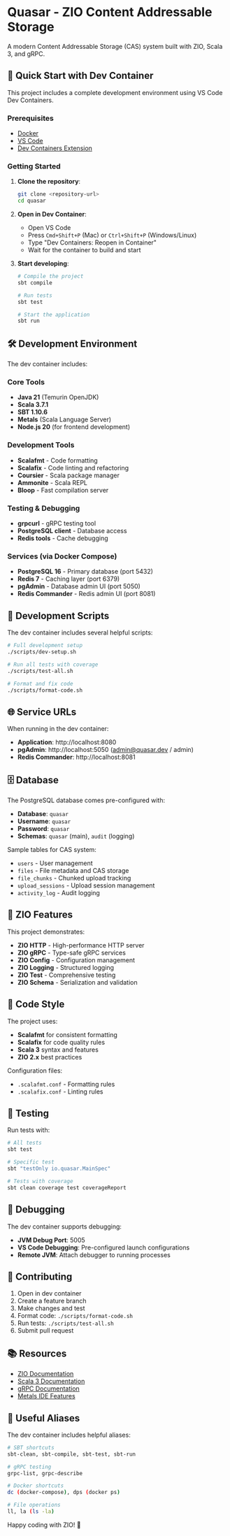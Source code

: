 # Quasar - ZIO Content Addressable Storage

A modern Content Addressable Storage (CAS) system built with ZIO, Scala 3, and gRPC.

## 🚀 Quick Start with Dev Container

This project includes a complete development environment using VS Code Dev Containers.

### Prerequisites

- [Docker](https://www.docker.com/get-started)
- [VS Code](https://code.visualstudio.com/)
- [Dev Containers Extension](https://marketplace.visualstudio.com/items?itemName=ms-vscode-remote.remote-containers)

### Getting Started

1. **Clone the repository**:
   ```bash
   git clone <repository-url>
   cd quasar
   ```

2. **Open in Dev Container**:
   - Open VS Code
   - Press `Cmd+Shift+P` (Mac) or `Ctrl+Shift+P` (Windows/Linux)
   - Type "Dev Containers: Reopen in Container"
   - Wait for the container to build and start

3. **Start developing**:
   ```bash
   # Compile the project
   sbt compile
   
   # Run tests
   sbt test
   
   # Start the application
   sbt run
   ```

## 🛠️ Development Environment

The dev container includes:

### Core Tools
- **Java 21** (Temurin OpenJDK)
- **Scala 3.7.1**
- **SBT 1.10.6**
- **Metals** (Scala Language Server)
- **Node.js 20** (for frontend development)

### Development Tools
- **Scalafmt** - Code formatting
- **Scalafix** - Code linting and refactoring
- **Coursier** - Scala package manager
- **Ammonite** - Scala REPL
- **Bloop** - Fast compilation server

### Testing & Debugging
- **grpcurl** - gRPC testing tool
- **PostgreSQL client** - Database access
- **Redis tools** - Cache debugging

### Services (via Docker Compose)
- **PostgreSQL 16** - Primary database (port 5432)
- **Redis 7** - Caching layer (port 6379)
- **pgAdmin** - Database admin UI (port 5050)
- **Redis Commander** - Redis admin UI (port 8081)


## 🔧 Development Scripts

The dev container includes several helpful scripts:

```bash
# Full development setup
./scripts/dev-setup.sh

# Run all tests with coverage
./scripts/test-all.sh

# Format and fix code
./scripts/format-code.sh
```

## 🌐 Service URLs

When running in the dev container:

- **Application**: http://localhost:8080
- **pgAdmin**: http://localhost:5050 (admin@quasar.dev / admin)
- **Redis Commander**: http://localhost:8081

## 🗄️ Database

The PostgreSQL database comes pre-configured with:

- **Database**: `quasar`
- **Username**: `quasar`
- **Password**: `quasar`
- **Schemas**: `quasar` (main), `audit` (logging)

Sample tables for CAS system:
- `users` - User management
- `files` - File metadata and CAS storage
- `file_chunks` - Chunked upload tracking
- `upload_sessions` - Upload session management
- `activity_log` - Audit logging

## 🚀 ZIO Features

This project demonstrates:

- **ZIO HTTP** - High-performance HTTP server
- **ZIO gRPC** - Type-safe gRPC services
- **ZIO Config** - Configuration management
- **ZIO Logging** - Structured logging
- **ZIO Test** - Comprehensive testing
- **ZIO Schema** - Serialization and validation

## 📝 Code Style

The project uses:

- **Scalafmt** for consistent formatting
- **Scalafix** for code quality rules
- **Scala 3** syntax and features
- **ZIO 2.x** best practices

Configuration files:
- `.scalafmt.conf` - Formatting rules
- `.scalafix.conf` - Linting rules

## 🧪 Testing

Run tests with:

```bash
# All tests
sbt test

# Specific test
sbt "testOnly io.quasar.MainSpec"

# Tests with coverage
sbt clean coverage test coverageReport
```

## 🐛 Debugging

The dev container supports debugging:

- **JVM Debug Port**: 5005
- **VS Code Debugging**: Pre-configured launch configurations
- **Remote JVM**: Attach debugger to running processes

## 🤝 Contributing

1. Open in dev container
2. Create a feature branch
3. Make changes and test
4. Format code: `./scripts/format-code.sh`
5. Run tests: `./scripts/test-all.sh`
6. Submit pull request

## 📚 Resources

- [ZIO Documentation](https://zio.dev/)
- [Scala 3 Documentation](https://docs.scala-lang.org/scala3/)
- [gRPC Documentation](https://grpc.io/docs/)
- [Metals IDE Features](https://scalameta.org/metals/)

## 🎯 Useful Aliases

The dev container includes helpful aliases:

```bash
# SBT shortcuts
sbt-clean, sbt-compile, sbt-test, sbt-run

# gRPC testing
grpc-list, grpc-describe

# Docker shortcuts
dc (docker-compose), dps (docker ps)

# File operations
ll, la (ls -la)
```

Happy coding with ZIO! 🎉 



